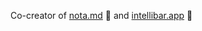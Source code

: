 Co-creator of [nota.md](http://nota.md) 📝 and [intellibar.app](http://intellibar.app) 💭

<!--

Making:
- [**Nota**](https://nota.md/) — Notes app designed for productivity.
- [**IntelliBar**](https://intellibar.app/) — ChatGPT app designed for productivity.

[iBar](http://ibar.app/) — Launcher for the web.

**erusev/erusev** is a ✨ _special_ ✨ repository because its `README.md` (this file) appears on your GitHub profile.

Here are some ideas to get you started:

- 🔭 I’m currently working on ...
- 🌱 I’m currently learning ...
- 👯 I’m looking to collaborate on ...
- 🤔 I’m looking for help with ...
- 💬 Ask me about ...
- 📫 How to reach me: ...
- 😄 Pronouns: ...
- ⚡ Fun fact: ...
-->

